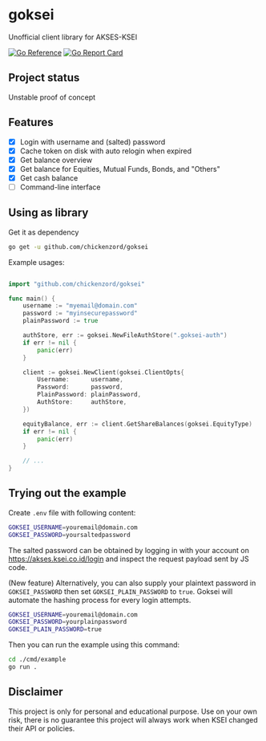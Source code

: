 # goksei

Unofficial client library for AKSES-KSEI

[![Go Reference](https://pkg.go.dev/badge/github.com/chickenzord/goksei.svg)](https://pkg.go.dev/github.com/chickenzord/goksei)
[![Go Report Card](https://goreportcard.com/badge/github.com/chickenzord/goksei)](https://goreportcard.com/report/github.com/chickenzord/goksei)

## Project status

Unstable proof of concept

## Features

- [x] Login with username and (salted) password
- [x] Cache token on disk with auto relogin when expired
- [x] Get balance overview
- [x] Get balance for Equities, Mutual Funds, Bonds, and "Others"
- [x] Get cash balance
- [ ] Command-line interface

## Using as library

Get it as dependency

```sh
go get -u github.com/chickenzord/goksei
```

Example usages:

```go

import "github.com/chickenzord/goksei"

func main() {
	username := "myemail@domain.com"
	password := "myinsecurepassword"
	plainPassword := true

	authStore, err := goksei.NewFileAuthStore(".goksei-auth")
	if err != nil {
		panic(err)
	}

	client := goksei.NewClient(goksei.ClientOpts{
		Username:      username,
		Password:      password,
		PlainPassword: plainPassword,
		AuthStore:     authStore,
	})

	equityBalance, err := client.GetShareBalances(goksei.EquityType)
	if err != nil {
		panic(err)
	}

	// ...
}

```

## Trying out the example

Create `.env` file with following content:

```sh
GOKSEI_USERNAME=youremail@domain.com
GOKSEI_PASSWORD=yoursaltedpassword
```

The salted password can be obtained by logging in with your account on https://akses.ksei.co.id/login and inspect the request payload sent by JS code.

(New feature) Alternatively, you can also supply your plaintext password in `GOKSEI_PASSWORD` then set `GOKSEI_PLAIN_PASSWORD` to `true`. Goksei will automate the hashing process for every login attempts.

```sh
GOKSEI_USERNAME=youremail@domain.com
GOKSEI_PASSWORD=yourplainpassword
GOKSEI_PLAIN_PASSWORD=true
```

Then you can run the example using this command:

```sh
cd ./cmd/example
go run .
```

## Disclaimer

This project is only for personal and educational purpose.
Use on your own risk, there is no guarantee this project will always work when KSEI changed their API or policies.
